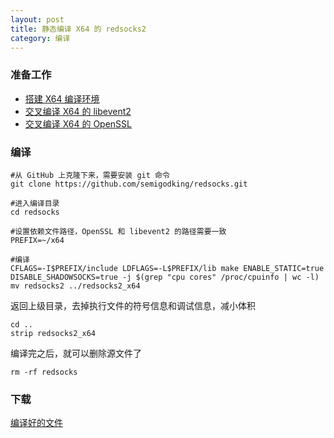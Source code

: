 ```yaml
---
layout: post
title: 静态编译 X64 的 redsocks2
category: 编译
---
```


### 准备工作
- [搭建 X64 编译环境][x64-environment]
- [交叉编译 X64 的 libevent2][x64-libevent2]
- [交叉编译 X64 的 OpenSSL][x64-openssl]

### 编译
```shell
#从 GitHub 上克隆下来，需要安装 git 命令
git clone https://github.com/semigodking/redsocks.git

#进入编译目录
cd redsocks

#设置依赖文件路径，OpenSSL 和 libevent2 的路径需要一致
PREFIX=~/x64

#编译
CFLAGS=-I$PREFIX/include LDFLAGS=-L$PREFIX/lib make ENABLE_STATIC=true DISABLE_SHADOWSOCKS=true -j $(grep "cpu cores" /proc/cpuinfo | wc -l)
mv redsocks2 ../redsocks2_x64
```

返回上级目录，去掉执行文件的符号信息和调试信息，减小体积
```shell
cd ..
strip redsocks2_x64
```

编译完之后，就可以删除源文件了
```shell
rm -rf redsocks
```

### 下载
[编译好的文件](/assets/redsocks2_x64)

[x64-environment]: /编译/2019/11/23/x64-environment.html
[x64-libevent2]: /编译/2019/12/07/x64-libevent2.html
[x64-openssl]: /编译/2019/11/23/x64-openssl.html